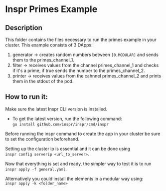 # Inspr Primes Example

## Description

This folder contains the files necessary to run the primes example in your cluster. This example consists of 3 DApps:

1. generator -> creates random numbers between `[0,MODULAR]` and sends them to the primes_channel_1.
2. filter -> receives values from the channel primes_channel_1 and checks if it's a prime, if true sends the number to the primes_channel_2.
3. printer -> receives values from the cahnnel primes_channel_2 and prints them in the stdout of the pod.

## How to run it:

Make sure the latest Inspr CLI version is installed.

- To get the latest version, run the following command:  
  `go install github.com/inspr/inspr/cmd/inspr`

Before running the inspr command to create the app in your cluster be sure to set the configuration beforehand.

Setting up the cluster ip is essential and it can be done using \
 `inspr config serverip <url_to_server>`.

Now that everything is set and ready, the simpler way to test it is to run \
`inspr apply -f general.yaml`.

Alternatively you could install the elements in a modular way using:\
`inspr apply -k <folder_name>`
